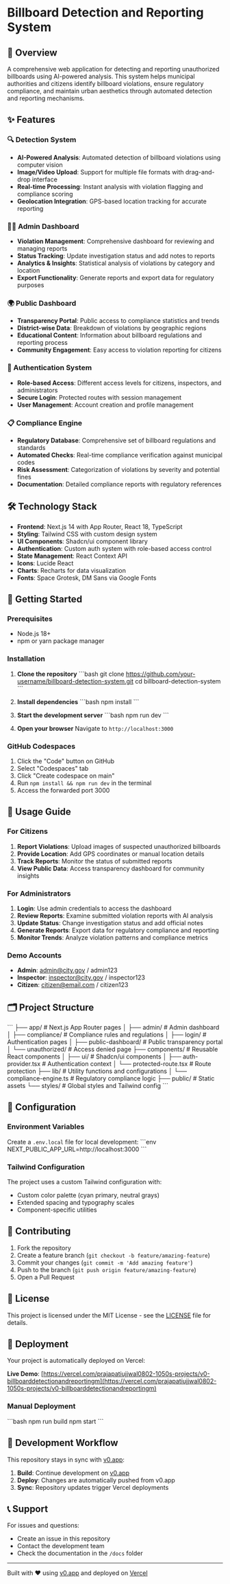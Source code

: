 # Billboard Detection and Reporting System

## 🎯 Overview

A comprehensive web application for detecting and reporting unauthorized billboards using AI-powered analysis. This system helps municipal authorities and citizens identify billboard violations, ensure regulatory compliance, and maintain urban aesthetics through automated detection and reporting mechanisms.

## ✨ Features

### 🔍 Detection System
- **AI-Powered Analysis**: Automated detection of billboard violations using computer vision
- **Image/Video Upload**: Support for multiple file formats with drag-and-drop interface
- **Real-time Processing**: Instant analysis with violation flagging and compliance scoring
- **Geolocation Integration**: GPS-based location tracking for accurate reporting

### 👨‍💼 Admin Dashboard
- **Violation Management**: Comprehensive dashboard for reviewing and managing reports
- **Status Tracking**: Update investigation status and add notes to reports
- **Analytics & Insights**: Statistical analysis of violations by category and location
- **Export Functionality**: Generate reports and export data for regulatory purposes

### 🌍 Public Dashboard
- **Transparency Portal**: Public access to compliance statistics and trends
- **District-wise Data**: Breakdown of violations by geographic regions
- **Educational Content**: Information about billboard regulations and reporting process
- **Community Engagement**: Easy access to violation reporting for citizens

### 🔐 Authentication System
- **Role-based Access**: Different access levels for citizens, inspectors, and administrators
- **Secure Login**: Protected routes with session management
- **User Management**: Account creation and profile management

### 📋 Compliance Engine
- **Regulatory Database**: Comprehensive set of billboard regulations and standards
- **Automated Checks**: Real-time compliance verification against municipal codes
- **Risk Assessment**: Categorization of violations by severity and potential fines
- **Documentation**: Detailed compliance reports with regulatory references

## 🛠️ Technology Stack

- **Frontend**: Next.js 14 with App Router, React 18, TypeScript
- **Styling**: Tailwind CSS with custom design system
- **UI Components**: Shadcn/ui component library
- **Authentication**: Custom auth system with role-based access control
- **State Management**: React Context API
- **Icons**: Lucide React
- **Charts**: Recharts for data visualization
- **Fonts**: Space Grotesk, DM Sans via Google Fonts

## 🚀 Getting Started

### Prerequisites
- Node.js 18+ 
- npm or yarn package manager

### Installation

1. **Clone the repository**
   \`\`\`bash
   git clone https://github.com/your-username/billboard-detection-system.git
   cd billboard-detection-system
   \`\`\`

2. **Install dependencies**
   \`\`\`bash
   npm install
   \`\`\`

3. **Start the development server**
   \`\`\`bash
   npm run dev
   \`\`\`

4. **Open your browser**
   Navigate to `http://localhost:3000`

### GitHub Codespaces

1. Click the "Code" button on GitHub
2. Select "Codespaces" tab
3. Click "Create codespace on main"
4. Run `npm install && npm run dev` in the terminal
5. Access the forwarded port 3000

## 📱 Usage Guide

### For Citizens
1. **Report Violations**: Upload images of suspected unauthorized billboards
2. **Provide Location**: Add GPS coordinates or manual location details
3. **Track Reports**: Monitor the status of submitted reports
4. **View Public Data**: Access transparency dashboard for community insights

### For Administrators
1. **Login**: Use admin credentials to access the dashboard
2. **Review Reports**: Examine submitted violation reports with AI analysis
3. **Update Status**: Change investigation status and add official notes
4. **Generate Reports**: Export data for regulatory compliance and reporting
5. **Monitor Trends**: Analyze violation patterns and compliance metrics

### Demo Accounts
- **Admin**: admin@city.gov / admin123
- **Inspector**: inspector@city.gov / inspector123  
- **Citizen**: citizen@email.com / citizen123

## 🗂️ Project Structure

\`\`\`
├── app/                    # Next.js App Router pages
│   ├── admin/             # Admin dashboard
│   ├── compliance/        # Compliance rules and regulations
│   ├── login/             # Authentication pages
│   ├── public-dashboard/  # Public transparency portal
│   └── unauthorized/      # Access denied page
├── components/            # Reusable React components
│   ├── ui/               # Shadcn/ui components
│   ├── auth-provider.tsx # Authentication context
│   └── protected-route.tsx # Route protection
├── lib/                  # Utility functions and configurations
│   └── compliance-engine.ts # Regulatory compliance logic
├── public/               # Static assets
└── styles/               # Global styles and Tailwind config
\`\`\`

## 🔧 Configuration

### Environment Variables
Create a `.env.local` file for local development:
\`\`\`env
NEXT_PUBLIC_APP_URL=http://localhost:3000
\`\`\`

### Tailwind Configuration
The project uses a custom Tailwind configuration with:
- Custom color palette (cyan primary, neutral grays)
- Extended spacing and typography scales
- Component-specific utilities

## 🤝 Contributing

1. Fork the repository
2. Create a feature branch (`git checkout -b feature/amazing-feature`)
3. Commit your changes (`git commit -m 'Add amazing feature'`)
4. Push to the branch (`git push origin feature/amazing-feature`)
5. Open a Pull Request

## 📄 License

This project is licensed under the MIT License - see the [LICENSE](LICENSE) file for details.

## 🚀 Deployment

Your project is automatically deployed on Vercel:

**Live Demo**: [https://vercel.com/prajapatiujjwal0802-1050s-projects/v0-billboarddetectionandreportingm](https://vercel.com/prajapatiujjwal0802-1050s-projects/v0-billboarddetectionandreportingm)

### Manual Deployment
\`\`\`bash
npm run build
npm start
\`\`\`

## 🔄 Development Workflow

This repository stays in sync with [v0.app](https://v0.app):

1. **Build**: Continue development on [v0.app](https://v0.app/chat/projects/87YihF6FGZj)
2. **Deploy**: Changes are automatically pushed from v0.app
3. **Sync**: Repository updates trigger Vercel deployments

## 📞 Support

For issues and questions:
- Create an issue in this repository
- Contact the development team
- Check the documentation in the `/docs` folder

---

Built with ❤️ using [v0.app](https://v0.app) and deployed on [Vercel](https://vercel.com)
